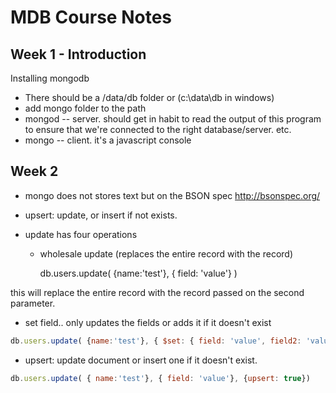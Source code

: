 # MDB Course Notes

## Week 1 - Introduction

Installing mongodb 

* There should be a /data/db folder or (c:\data\db in windows)
* add mongo folder to the path
* mongod -- server. should get in habit to read the output of this program to ensure that we're connected to the right database/server. etc.
* mongo -- client. it's a javascript console

## Week 2

* mongo does not stores text but on the BSON spec http://bsonspec.org/

* upsert: update, or insert if not exists.

* update has four operations
  * wholesale update (replaces the entire record with the record)

    db.users.update( {name:'test'}, { field: 'value'} )

this will replace the entire record with the record passed on the second parameter.

  * set field.. only updates the fields or adds it if it doesn't exist

```javascript
db.users.update( {name:'test'}, { $set: { field: 'value', field2: 'value2'}})
```
  * upsert: update document or insert one if it doesn't exist.

```javascript
db.users.update( { name:'test'}, { field: 'value'}, {upsert: true})
```



